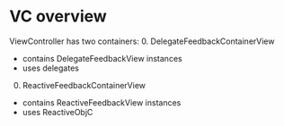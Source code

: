 # VC overview

ViewController has two containers:
0. DelegateFeedbackContainerView
 * contains DelegateFeedbackView instances
 * uses delegates
0. ReactiveFeedbackContainerView
 * contains ReactiveFeedbackView instances
 * uses ReactiveObjC 

